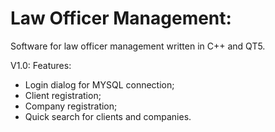 # Law Officer Management:

Software for law officer management written in C++ and QT5.

V1.0:
Features:
- Login dialog for MYSQL connection;
- Client registration;
- Company registration;
- Quick search for clients and companies.
